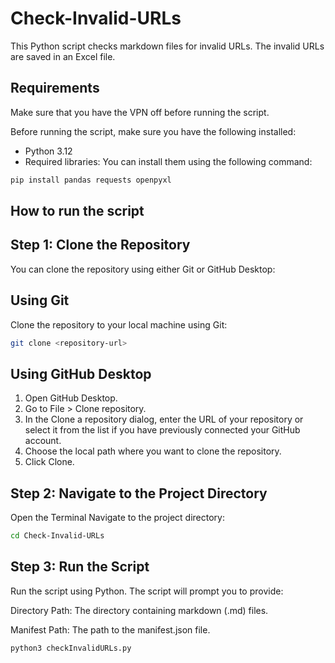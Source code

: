 # Check-Invalid-URLs

This Python script checks markdown files for invalid URLs. The invalid URLs are saved in an Excel file.

## Requirements

Make sure that you have the VPN off before running the script.

Before running the script, make sure you have the following installed:

- Python 3.12
- Required libraries: You can install them using the following command:

```bash
pip install pandas requests openpyxl
```

## How to run the script 

## Step 1: Clone the Repository

You can clone the repository using either Git or GitHub Desktop:

## Using Git
Clone the repository to your local machine using Git:

```bash
git clone <repository-url>
```

## Using GitHub Desktop
1. Open GitHub Desktop.
2. Go to File > Clone repository.
3. In the Clone a repository dialog, enter the URL of your repository or select it from the list if you have previously connected your GitHub account.
4. Choose the local path where you want to clone the repository.
5. Click Clone.

## Step 2: Navigate to the Project Directory
Open the Terminal
Navigate to the project directory:

```bash
cd Check-Invalid-URLs
```

## Step 3: Run the Script
Run the script using Python. The script will prompt you to provide:

Directory Path: The directory containing markdown (.md) files.

Manifest Path: The path to the manifest.json file.

```bash
python3 checkInvalidURLs.py
```

